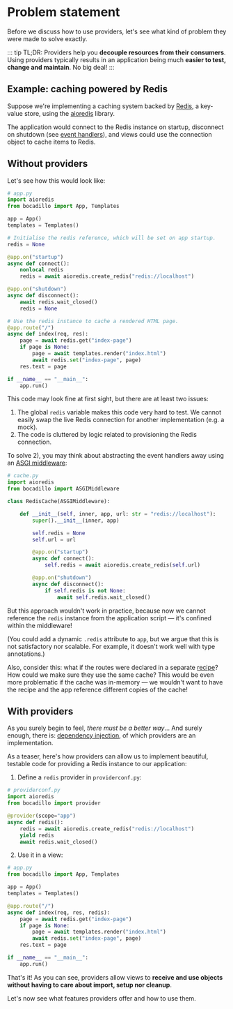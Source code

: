# Problem statement

Before we discuss how to use providers, let's see what kind of problem they were made to solve exactly.

::: tip TL;DR:
Providers help you **decouple resources from their consumers**. Using providers typically results in an application being much **easier to test, change and maintain**. No big deal!
:::

## Example: caching powered by Redis

Suppose we're implementing a caching system backed by [Redis](https://redis.io), a key-value store, using the [aioredis](https://github.com/aio-libs/aioredis) library.

The application would connect to the Redis instance on startup, disconnect on shutdown (see [event handlers](../agnostic/events.md)), and views could use the connection object to cache items to Redis.

## Without providers

Let's see how this would look like:

```python
# app.py
import aioredis
from bocadillo import App, Templates

app = App()
templates = Templates()

# Initialise the redis reference, which will be set on app startup.
redis = None

@app.on("startup")
async def connect():
    nonlocal redis
    redis = await aioredis.create_redis("redis://localhost")

@app.on("shutdown")
async def disconnect():
    await redis.wait_closed()
    redis = None

# Use the redis instance to cache a rendered HTML page.
@app.route("/")
async def index(req, res):
    page = await redis.get("index-page")
    if page is None:
        page = await templates.render("index.html")
        await redis.set("index-page", page)
    res.text = page

if __name__ == "__main__":
    app.run()
```

This code may look fine at first sight, but there are at least two issues:

1. The global `redis` variable makes this code very hard to test. We cannot easily swap the live Redis connection for another implementation (e.g. a mock).
2. The code is cluttered by logic related to provisioning the Redis connection.

To solve 2), you may think about abstracting the event handlers away using an [ASGI middleware](../agnostic/asgi-middleware.md):

```python
# cache.py
import aioredis
from bocadillo import ASGIMiddleware

class RedisCache(ASGIMiddleware):

    def __init__(self, inner, app, url: str = "redis://localhost"):
        super().__init__(inner, app)

        self.redis = None
        self.url = url

        @app.on("startup")
        async def connect():
            self.redis = await aioredis.create_redis(self.url)

        @app.on("shutdown")
        async def disconnect():
            if self.redis is not None:
                await self.redis.wait_closed()
```

But this approach wouldn't work in practice, because now we cannot reference the `redis` instance from the application script — it's confined within the middleware!

(You could add a dynamic `.redis` attribute to `app`, but we argue that this is not satisfactory nor scalable. For example, it doesn't work well with type annotations.)

Also, consider this: what if the routes were declared in a separate [recipe](../agnostic/recipes.md)? How could we make sure they use the same cache? This would be even more problematic if the cache was in-memory — we wouldn't want to have the recipe and the app reference different copies of the cache!

## With providers

As you surely begin to feel, _there must be a better way_… And surely enough, there is: [dependency injection](https://en.wikipedia.org/wiki/Dependency_injection), of which providers are an implementation.

As a teaser, here's how providers can allow us to implement beautiful, testable code for providing a Redis instance to our application:

1. Define a `redis` provider in `providerconf.py`:

```python
# providerconf.py
import aioredis
from bocadillo import provider

@provider(scope="app")
async def redis():
    redis = await aioredis.create_redis("redis://localhost")
    yield redis
    await redis.wait_closed()
```

2. Use it in a view:

```python
# app.py
from bocadillo import App, Templates

app = App()
templates = Templates()

@app.route("/")
async def index(req, res, redis):
    page = await redis.get("index-page")
    if page is None:
        page = await templates.render("index.html")
        await redis.set("index-page", page)
    res.text = page

if __name__ == "__main__":
    app.run()
```

That's it! As you can see, providers allow views to **receive and use objects without having to care about import, setup nor cleanup**.

Let's now see what features providers offer and how to use them.
